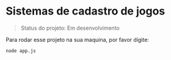 <h1>Sistemas de cadastro de jogos</h1>

> Status do projeto: Em desenvolvimento

Para rodar esse projeto na sua maquina, por favor digite:

```
node app.js
```
